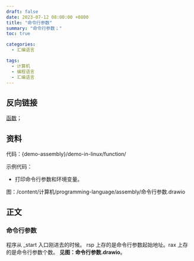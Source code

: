 ```yaml
---
draft: false
date: 2023-07-12 08:00:00 +0800
title: "命令行参数"
summary: "命令行参数；"
toc: true

categories:
  - 汇编语言

tags:
  - 计算机
  - 编程语言
  - 汇编语言
---
```


## 反向链接

[函数](/计算机/programming-language/assembly/函数)；

## 资料

代码：{demo-assembly}/demo-in-linux/function/

示例代码：
- 打印命令行参数和环境变量。

图：/content/计算机/programming-language/assembly/命令行参数.drawio

## 正文

### 命令行参数

程序从 _start 入口刚进去的时候。
rsp 上存的是命令行参数起始地址。rax 上存的是命令行参数个数。
**见图：命令行参数.drawio**。

